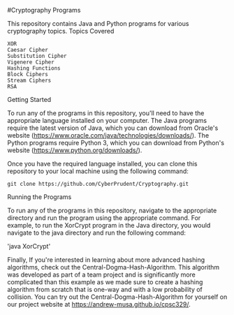 #Cryptography Programs

This repository contains Java and Python programs for various cryptography topics.
Topics Covered

    XOR
    Caesar Cipher
    Substitution Cipher
    Vigenere Cipher
    Hashing Functions
    Block Ciphers
    Stream Ciphers
    RSA

Getting Started

To run any of the programs in this repository, you'll need to have the appropriate language installed on your computer. The Java programs require the latest version of Java, which you can download from Oracle's website (https://www.oracle.com/java/technologies/downloads/). The Python programs require Python 3, which you can download from Python's website (https://www.python.org/downloads/).

Once you have the required language installed, you can clone this repository to your local machine using the following command:

```git clone https://github.com/CyberPrudent/Cryptography.git```

Running the Programs

To run any of the programs in this repository, navigate to the appropriate directory and run the program using the appropriate command. For example, to run the XorCrypt program in the Java directory, you would navigate to the java directory and run the following command:

'java XorCrypt'

Finally, If you're interested in learning about more advanced hashing algorithms, check out the Central-Dogma-Hash-Algorithm. This algorithm was developed as part of a team project and is significantly more complicated than this example as we made sure to create a hashing algorithm from scratch that is one-way and with a low probability of collision. You can try out the Central-Dogma-Hash-Algorithm for yourself on our project website at https://andrew-musa.github.io/cpsc329/.
